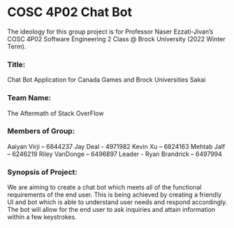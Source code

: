 # COSC 4P02 Chat Bot

The ideology for this group project is for Professor Naser Ezzati-Jivan’s COSC 4P02 Software Engineering 2 Class @ Brock University (2022 Winter Term).
 
### Title: 
Chat Bot Application for Canada Games and Brock Universities Sakai

### Team Name: 
The Aftermath of Stack OverFlow
 
### Members of Group:
Aaiyan Virji – 6844237
Jay Deal - 4971982
Kevin Xu – 6824163
Mehtab Jalf – 6246219
Riley VanDonge – 6496897
Leader - Ryan Brandrick – 6497994
 
### Synopsis of Project:
We are aiming to create a chat bot which meets all of the functional requirements of the end user. This is being achieved by creating a friendly UI and bot which is able to understand user needs and respond accordingly. The bot will allow for the end user to ask inquiries and attain information within a few keystrokes.

